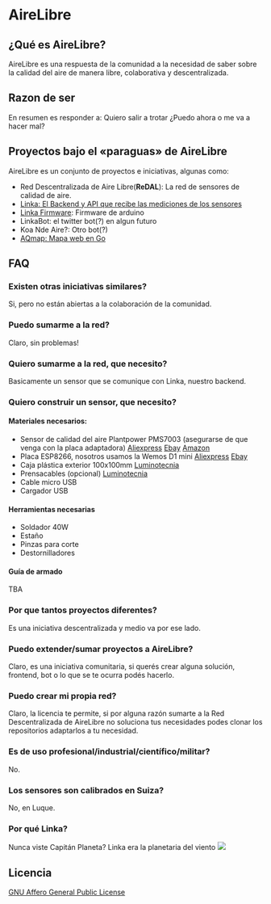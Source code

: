 # AireLibre

## ¿Qué es AireLibre?

AireLibre es una respuesta de la comunidad a la necesidad de saber sobre la calidad del aire de manera libre, colaborativa y descentralizada.

## Razon de ser

En resumen es responder a: Quiero salir a trotar ¿Puedo ahora o me va a hacer mal?

## Proyectos bajo el «paraguas» de AireLibre

AireLibre es un conjunto de proyectos e iniciativas, algunas como:

* Red Descentralizada de Aire Libre(**ReDAL**): La red de sensores de calidad de aire.
* [Linka: El Backend y API que recibe las mediciones de los sensores](https://github.com/tchx84/linka)
* [Linka Firmware](https://github.com/garyservin/linka-firmware/): Firmware de arduino
* LinkaBot: el twitter bot(?) en algun futuro
* Koa Nde Aire?: Otro bot(?)
* [AQmap: Mapa web en Go](https://github.com/matiasinsaurralde/aqmap)

## FAQ

### Existen otras iniciativas similares?

Si, pero no están abiertas a la colaboración de la comunidad.

### Puedo sumarme a la red?

Claro, sin problemas!

### Quiero sumarme a la red, que necesito?

Basicamente un sensor que se comunique con Linka, nuestro backend.

### Quiero construir un sensor, que necesito?

#### Materiales necesarios:
* Sensor de calidad del aire Plantpower PMS7003 (asegurarse de que venga con la placa adaptadora) [Aliexpress](https://www.aliexpress.com/item/32784279004.html) [Ebay](https://www.ebay.com/itm/High-Precision-Laser-Dust-Sensor-Module-PM2-5-PM10-for-PMS7003-Cable-for-Arduino/303452433279) [Amazon](https://www.amazon.com/DSLE-Digital-PLANTOWER-PMS7003-Adapter/dp/B08M2F4B9R)
* Placa ESP8266, nosotros usamos la Wemos D1 mini [Aliexpress](https://www.aliexpress.com/item/32787418018.html) [Ebay](https://www.ebay.com/itm/D1-Mini-NodeMcu-4M-bytes-Lua-WIFI-Development-Board-ESP8266-by-WeMos/224207727199)
* Caja plástica exterior 100x100mm [Luminotecnia](https://www.luminotecnia.com.py/producto/1265/Caja-Exterior-Plastica-de-Conexion-100x100)
* Prensacables (opcional) [Luminotecnia](https://www.luminotecnia.com.py/producto/2612/Prensacable-PG-11)
* Cable micro USB
* Cargador USB

#### Herramientas necesarias
* Soldador 40W
* Estaño
* Pinzas para corte
* Destornilladores

#### Guía de armado
TBA

### Por que tantos proyectos diferentes?

Es una iniciativa descentralizada y medio va por ese lado.

### Puedo extender/sumar proyectos a AireLibre?

Claro, es una iniciativa comunitaria, si querés crear alguna solución, frontend, bot o lo que se te ocurra podés hacerlo.

### Puedo crear mi propia red?

Claro, la licencia te permite, si por alguna razón sumarte a la Red Descentralizada de AireLibre no soluciona tus necesidades podes clonar los repositorios adaptarlos a tu necesidad.

### Es de uso profesional/industrial/científico/militar?

No.

### Los sensores son calibrados en Suiza?

No, en Luque.

### Por qué Linka?

Nunca viste Capitán Planeta? Linka era la planetaria del viento
![](https://captainplanetfoundation.org/wp-content/uploads/Linka-1.png)

## Licencia

[GNU Affero General Public License](LICENSE)
